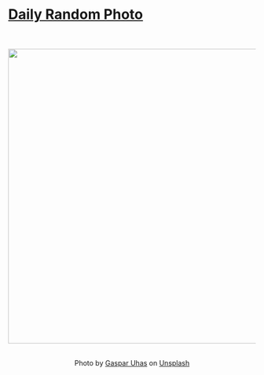 # [Daily Random Photo](https://www.dailyrandomphoto.com/)

<div align="center">
  <br>
  <br>
  <a href="https://www.dailyrandomphoto.com/p/2023/2023-04-30/"><img src="https://images.unsplash.com/photo-1633977264259-b3517c187e3d?crop=entropy&cs=tinysrgb&fit=max&fm=jpg&ixid=Mnw3NzUwOHwwfDF8cmFuZG9tfHx8fHx8fHx8MTY4MjgxNDgzMg&ixlib=rb-4.0.3&q=80&w=1080" width="600px"></a>
  <br>
  <br>
  <p class="has-text-grey">Photo by <a href="https://unsplash.com/@gasparuhas?utm_source=Daily%20Random%20Photo&amp;utm_medium=referral" target="_blank" rel="noopener noreferrer">Gaspar Uhas</a> on <a href="https://unsplash.com/photos/j_DmMNZK-jo?utm_source=Daily%20Random%20Photo&amp;utm_medium=referral" target="_blank" rel="noopener noreferrer">Unsplash</a></p>
</div>
